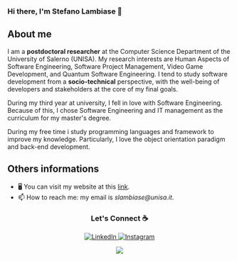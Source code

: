 ### Hi there, I'm Stefano Lambiase 👋

About me
-----------
I am a **postdoctoral researcher** at the Computer Science Department of the University of Salerno (UNISA).
My research interests are Human Aspects of Software Engineering, Software Project Management, Video Game Development, and Quantum Software Engineering.
I tend to study software development from a **socio-technical** perspective, with the well-being of developers and stakeholders at the core of my final goals.

During my third year at university, I fell in love with Software Engineering. Because of this, I chose Software Engineering and IT management as the curriculum for my master's degree.

During my free time i study programming languages and framework to improve my knowledge. Particularly, I love the object orientation paradigm and back-end development.

Others informations
-----------
- 🖥 You can visit my website at this [link](https://stefanolambiase.github.io/).
- 📫 How to reach me: my email is _slambiase@unisa.it_.


<!-- Connections links part -->
<h3 align = "center">Let's Connect ☕</h3>
<p align = "center"> 
  <a href = "https://www.linkedin.com/in/stefano-lambiase-1622621b9/" target="_blank">
    <img src = "https://img.shields.io/badge/LinkedIn-%230077B5.svg?&style=flat-square&logo=linkedin&logoColor=white"  alt = "LinkedIn">
  </a>
  <a href = "https://www.instagram.com/stefano.lambiase7/" target = "_blank">
    <img src="https://img.shields.io/badge/Instagram-%23E4405F.svg?&style=flat-square&logo=instagram&logoColor=white" alt = "Instagram">
  </a>
</p>

<!-- Visualization number part -->
<p align = "center">
  <img src = "https://komarev.com/ghpvc/?username=StefanoLambiase&color=red">
</p>
